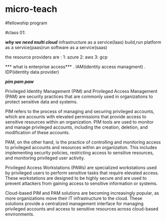 # micro-teach
#fellowship program

#class 01:

***why we need multi cloud***
infrastructure as a service(Iaas) build,run
platform as a service(paas)run
software as a service(saas)

the resource providers are :
1: azure
2: aws
3: gcp

*** what is enterprise access***
. IAM(identity access managment)
. IDP(identity data provider)

***pim pam paw***

Privileged Identity Management (PIM) and Privileged Access Management (PAM) are security practices that are commonly used in organizations to protect sensitive data and systems.

PIM refers to the process of managing and securing privileged accounts, which are accounts with elevated permissions that provide access to sensitive resources within an organization. PIM tools are used to monitor and manage privileged accounts, including the creation, deletion, and modification of these accounts.

PAM, on the other hand, is the practice of controlling and monitoring access to privileged accounts and resources within an organization. This includes implementing security policies, restricting access to sensitive resources, and monitoring privileged user activity.

Privileged Access Workstations (PAWs) are specialized workstations used by privileged users to perform sensitive tasks that require elevated access. These workstations are designed to be highly secure and are used to prevent attackers from gaining access to sensitive information or systems.

Cloud-based PIM and PAM solutions are becoming increasingly popular, as more organizations move their IT infrastructure to the cloud. These solutions provide a centralized management interface for managing privileged accounts and access to sensitive resources across cloud-based environments.




